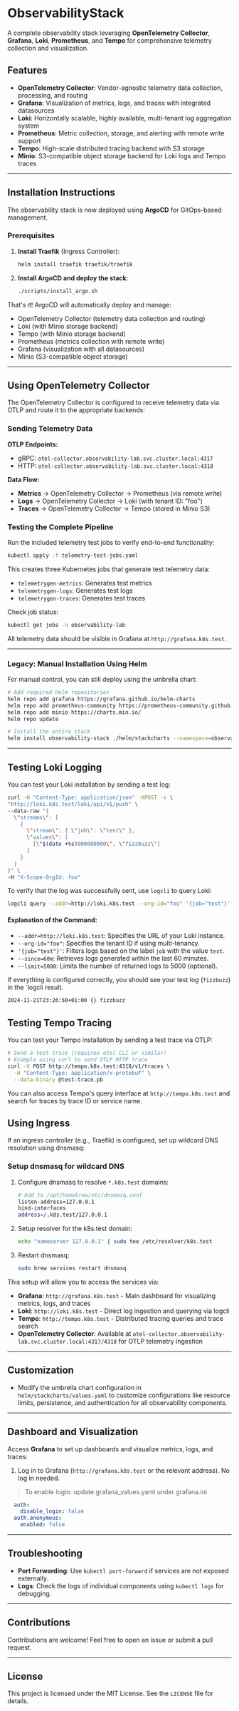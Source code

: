 # ObservabilityStack

A complete observability stack leveraging **OpenTelemetry Collector**, **Grafana**, **Loki**, **Prometheus**, and **Tempo** for comprehensive telemetry collection and visualization.

## Features
- **OpenTelemetry Collector**: Vendor-agnostic telemetry data collection, processing, and routing
- **Grafana**: Visualization of metrics, logs, and traces with integrated datasources
- **Loki**: Horizontally scalable, highly available, multi-tenant log aggregation system
- **Prometheus**: Metric collection, storage, and alerting with remote write support
- **Tempo**: High-scale distributed tracing backend with S3 storage
- **Minio**: S3-compatible object storage backend for Loki logs and Tempo traces

---

## Installation Instructions

The observability stack is now deployed using **ArgoCD** for GitOps-based management.

### Prerequisites

1. **Install Traefik** (Ingress Controller):
   ```bash
   helm install traefik traefik/traefik
   ```

2. **Install ArgoCD and deploy the stack**:
   ```bash
   ./scripts/install_argo.sh
   ```

That's it! ArgoCD will automatically deploy and manage:
- OpenTelemetry Collector (telemetry data collection and routing)
- Loki (with Minio storage backend)
- Tempo (with Minio storage backend) 
- Prometheus (metrics collection with remote write)
- Grafana (visualization with all datasources)
- Minio (S3-compatible object storage)

---

## Using OpenTelemetry Collector

The OpenTelemetry Collector is configured to receive telemetry data via OTLP and route it to the appropriate backends:

### Sending Telemetry Data

**OTLP Endpoints:**
- gRPC: `otel-collector.observability-lab.svc.cluster.local:4317`
- HTTP: `otel-collector.observability-lab.svc.cluster.local:4318`

**Data Flow:**
- **Metrics** → OpenTelemetry Collector → Prometheus (via remote write)
- **Logs** → OpenTelemetry Collector → Loki (with tenant ID: "foo")
- **Traces** → OpenTelemetry Collector → Tempo (stored in Minio S3)

### Testing the Complete Pipeline

Run the included telemetry test jobs to verify end-to-end functionality:

```bash
kubectl apply -f telemetry-test-jobs.yaml
```

This creates three Kubernetes jobs that generate test telemetry data:
- `telemetrygen-metrics`: Generates test metrics
- `telemetrygen-logs`: Generates test logs  
- `telemetrygen-traces`: Generates test traces

Check job status:
```bash
kubectl get jobs -n observability-lab
```

All telemetry data should be visible in Grafana at `http://grafana.k8s.test`.

---

### Legacy: Manual Installation Using Helm

For manual control, you can still deploy using the umbrella chart:

```bash
# Add required Helm repositories
helm repo add grafana https://grafana.github.io/helm-charts
helm repo add prometheus-community https://prometheus-community.github.io/helm-charts
helm repo add minio https://charts.min.io/
helm repo update

# Install the entire stack
helm install observability-stack ./helm/stackcharts --namespace=observability-lab --create-namespace
```

---

## Testing Loki Logging

You can test your Loki installation by sending a test log:

```bash
curl -H "Content-Type: application/json" -XPOST -s \
"http://loki.k8s.test/loki/api/v1/push" \
--data-raw "{
  \"streams\": [
    {
      \"stream\": { \"job\": \"test\" },
      \"values\": [
        [\"$(date +%s)000000000\", \"fizzbuzz\"]
      ]
    }
  ]
}" \
-H "X-Scope-OrgId: foo"
```

To verify that the log was successfully sent, use `logcli` to query Loki:

```bash
logcli query --addr=http://loki.k8s.test --org-id="foo" '{job="test"}' --limit=5000 --since=60m
```

#### Explanation of the Command:
- `--addr=http://loki.k8s.test`: Specifies the URL of your Loki instance.
- `--org-id="foo"`: Specifies the tenant ID if using multi-tenancy.
- `'{job="test"}'`: Filters logs based on the label `job` with the value `test`.
- `--since=60m`: Retrieves logs generated within the last 60 minutes.
- `--limit=5000`: Limits the number of returned logs to 5000 (optional).

If everything is configured correctly, you should see your test log (`fizzbuzz`) in the `logcli result.
```bash
2024-11-21T23:26:50+01:00 {} fizzbuzz
```

## Testing Tempo Tracing

You can test your Tempo installation by sending a test trace via OTLP:

```bash
# Send a test trace (requires otel CLI or similar)
# Example using curl to send OTLP HTTP trace
curl -X POST http://tempo.k8s.test:4318/v1/traces \
  -H "Content-Type: application/x-protobuf" \
  --data-binary @test-trace.pb
```

You can also access Tempo's query interface at `http://tempo.k8s.test` and search for traces by trace ID or service name.

## Using Ingress

If an ingress controller (e.g., Traefik) is configured, set up wildcard DNS resolution using dnsmasq:

### Setup dnsmasq for wildcard DNS

1. Configure dnsmasq to resolve `*.k8s.test` domains:
   ```bash
   # Add to /opt/homebrew/etc/dnsmasq.conf
   listen-address=127.0.0.1
   bind-interfaces
   address=/.k8s.test/127.0.0.1
   ```

2. Setup resolver for the k8s.test domain:
   ```bash
   echo "nameserver 127.0.0.1" | sudo tee /etc/resolver/k8s.test
   ```

3. Restart dnsmasq:
   ```bash
   sudo brew services restart dnsmasq
   ```

This setup will allow you to access the services via:

- **Grafana**: `http://grafana.k8s.test` - Main dashboard for visualizing metrics, logs, and traces
- **Loki**: `http://loki.k8s.test` - Direct log ingestion and querying via logcli
- **Tempo**: `http://tempo.k8s.test` - Distributed tracing queries and trace search
- **OpenTelemetry Collector**: Available at `otel-collector.observability-lab.svc.cluster.local:4317/4318` for OTLP telemetry ingestion

---

## Customization

- Modify the umbrella chart configuration in `helm/stackcharts/values.yaml` to customize configurations like resource limits, persistence, and authentication for all observability components.

---

## Dashboard and Visualization

Access **Grafana** to set up dashboards and visualize metrics, logs, and traces:

1. Log in to Grafana (`http://grafana.k8s.test` or the relevant address). No log in needed.


>To enable login:
update grafana_values.yaml under grafana.ini
```yaml
  auth:
    disable_login: false
  auth.anonymous:
    enabled: false
```
---

## Troubleshooting

- **Port Forwarding**: Use `kubectl port-forward` if services are not exposed externally.
- **Logs**: Check the logs of individual components using `kubectl logs` for debugging.

---

## Contributions

Contributions are welcome! Feel free to open an issue or submit a pull request.

---

## License

This project is licensed under the MIT License. See the `LICENSE` file for details.